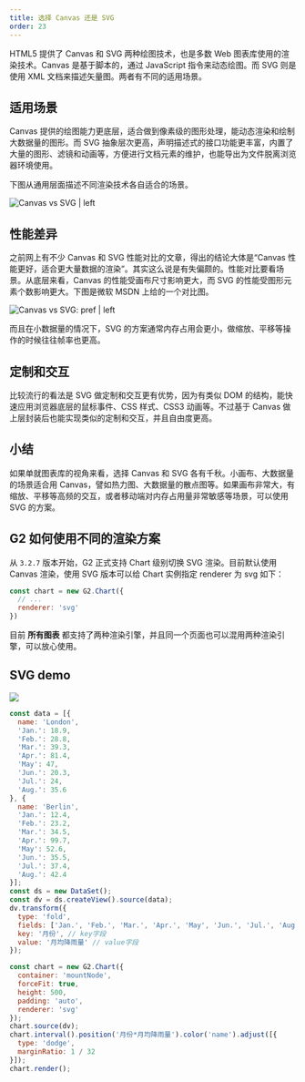 ```yaml
---
title: 选择 Canvas 还是 SVG
order: 23
---
```


HTML5 提供了 Canvas 和 SVG 两种绘图技术，也是多数 Web 图表库使用的渲染技术。Canvas 是基于脚本的，通过 JavaScript 指令来动态绘图。而 SVG 则是使用 XML 文档来描述矢量图。两者有不同的适用场景。

## 适用场景

Canvas 提供的绘图能力更底层，适合做到像素级的图形处理，能动态渲染和绘制大数据量的图形。而 SVG 抽象层次更高，声明描述式的接口功能更丰富，内置了大量的图形、滤镜和动画等，方便进行文档元素的维护，也能导出为文件脱离浏览器环境使用。

下图从通用层面描述不同渲染技术各自适合的场景。

![Canvas vs SVG | left](https://gw.alipayobjects.com/mdn/rms_2274c3/afts/img/A*2WKtTqXkMBMAAAAAAAAAAABkARQnAQ)

## 性能差异

之前网上有不少 Canvas 和 SVG 性能对比的文章，得出的结论大体是“Canvas 性能更好，适合更大量数据的渲染”。其实这么说是有失偏颇的。性能对比要看场景。从底层来看，Canvas 的性能受画布尺寸影响更大，而 SVG 的性能受图形元素个数影响更大。下图是微软 MSDN 上给的一个对比图。

![Canvas vs SVG: pref | left](https://gw.alipayobjects.com/mdn/rms_2274c3/afts/img/A*7yoLQZTLlX4AAAAAAAAAAABkARQnAQ)

而且在小数据量的情况下，SVG 的方案通常内存占用会更小，做缩放、平移等操作的时候往往帧率也更高。

## 定制和交互

比较流行的看法是 SVG 做定制和交互更有优势，因为有类似 DOM 的结构，能快速应用浏览器底层的鼠标事件、CSS 样式、CSS3 动画等。不过基于 Canvas 做上层封装后也能实现类似的定制和交互，并且自由度更高。

## 小结

如果单就图表库的视角来看，选择 Canvas 和 SVG 各有千秋。小画布、大数据量的场景适合用 Canvas，譬如热力图、大数据量的散点图等。如果画布非常大，有缩放、平移等高频的交互，或者移动端对内存占用量非常敏感等场景，可以使用 SVG 的方案。

## G2 如何使用不同的渲染方案

从 `3.2.7` 版本开始，G2 正式支持 Chart 级别切换 SVG 渲染。目前默认使用 Canvas 渲染，使用 SVG 版本可以给 Chart 实例指定 renderer 为 svg 如下：

```js
const chart = new G2.Chart({
  // ...
  renderer: 'svg'
})
```

目前 __所有图表__ 都支持了两种渲染引擎，并且同一个页面也可以混用两种渲染引擎，可以放心使用。

## SVG demo

![](https://gw.alipayobjects.com/mdn/rms_2274c3/afts/img/A*eiaYS5pNy2kAAAAAAAAAAABkARQnAQ)

```javascript
const data = [{
  name: 'London',
  'Jan.': 18.9,
  'Feb.': 28.8,
  'Mar.': 39.3,
  'Apr.': 81.4,
  'May': 47,
  'Jun.': 20.3,
  'Jul.': 24,
  'Aug.': 35.6
}, {
  name: 'Berlin',
  'Jan.': 12.4,
  'Feb.': 23.2,
  'Mar.': 34.5,
  'Apr.': 99.7,
  'May': 52.6,
  'Jun.': 35.5,
  'Jul.': 37.4,
  'Aug.': 42.4
}];
const ds = new DataSet();
const dv = ds.createView().source(data);
dv.transform({
  type: 'fold',
  fields: ['Jan.', 'Feb.', 'Mar.', 'Apr.', 'May', 'Jun.', 'Jul.', 'Aug.'], // 展开字段集
  key: '月份', // key字段
  value: '月均降雨量' // value字段
});

const chart = new G2.Chart({
  container: 'mountNode',
  forceFit: true,
  height: 500,
  padding: 'auto',
  renderer: 'svg'
});
chart.source(dv);
chart.interval().position('月份*月均降雨量').color('name').adjust([{
  type: 'dodge',
  marginRatio: 1 / 32
}]);
chart.render();
```
